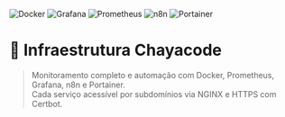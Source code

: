 ![Docker](https://img.shields.io/badge/Docker-✔️-2496ED)
![Grafana](https://img.shields.io/badge/Grafana-✔️-F46800)
![Prometheus](https://img.shields.io/badge/Prometheus-✔️-E6522C)
![n8n](https://img.shields.io/badge/n8n-✔️-F37042)
![Portainer](https://img.shields.io/badge/Portainer-✔️-13BEF9)

# 🧠 Infraestrutura Chayacode

> Monitoramento completo e automação com Docker, Prometheus, Grafana, n8n e Portainer.  
> Cada serviço acessível por subdomínios via NGINX e HTTPS com Certbot.

